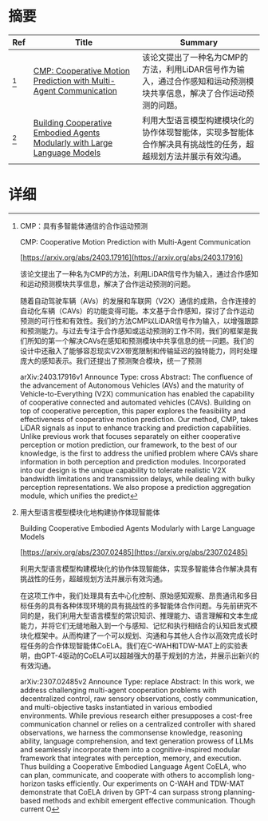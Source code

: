 # 摘要

| Ref | Title | Summary |
| --- | --- | --- |
| [^1] | [CMP: Cooperative Motion Prediction with Multi-Agent Communication](https://arxiv.org/abs/2403.17916) | 该论文提出了一种名为CMP的方法，利用LiDAR信号作为输入，通过合作感知和运动预测模块共享信息，解决了合作运动预测的问题。 |
| [^2] | [Building Cooperative Embodied Agents Modularly with Large Language Models](https://arxiv.org/abs/2307.02485) | 利用大型语言模型构建模块化的协作体现智能体，实现多智能体合作解决具有挑战性的任务，超越规划方法并展示有效沟通。 |

# 详细

[^1]: CMP：具有多智能体通信的合作运动预测

    CMP: Cooperative Motion Prediction with Multi-Agent Communication

    [https://arxiv.org/abs/2403.17916](https://arxiv.org/abs/2403.17916)

    该论文提出了一种名为CMP的方法，利用LiDAR信号作为输入，通过合作感知和运动预测模块共享信息，解决了合作运动预测的问题。

    

    随着自动驾驶车辆（AVs）的发展和车联网（V2X）通信的成熟，合作连接的自动化车辆（CAVs）的功能变得可能。本文基于合作感知，探讨了合作运动预测的可行性和有效性。我们的方法CMP以LiDAR信号作为输入，以增强跟踪和预测能力。与过去专注于合作感知或运动预测的工作不同，我们的框架是我们所知的第一个解决CAVs在感知和预测模块中共享信息的统一问题。我们的设计中还融入了能够容忍现实V2X带宽限制和传输延迟的独特能力，同时处理庞大的感知表示。我们还提出了预测聚合模块，统一了预测

    arXiv:2403.17916v1 Announce Type: cross  Abstract: The confluence of the advancement of Autonomous Vehicles (AVs) and the maturity of Vehicle-to-Everything (V2X) communication has enabled the capability of cooperative connected and automated vehicles (CAVs). Building on top of cooperative perception, this paper explores the feasibility and effectiveness of cooperative motion prediction. Our method, CMP, takes LiDAR signals as input to enhance tracking and prediction capabilities. Unlike previous work that focuses separately on either cooperative perception or motion prediction, our framework, to the best of our knowledge, is the first to address the unified problem where CAVs share information in both perception and prediction modules. Incorporated into our design is the unique capability to tolerate realistic V2X bandwidth limitations and transmission delays, while dealing with bulky perception representations. We also propose a prediction aggregation module, which unifies the predict
    
[^2]: 用大型语言模型模块化地构建协作体现智能体

    Building Cooperative Embodied Agents Modularly with Large Language Models

    [https://arxiv.org/abs/2307.02485](https://arxiv.org/abs/2307.02485)

    利用大型语言模型构建模块化的协作体现智能体，实现多智能体合作解决具有挑战性的任务，超越规划方法并展示有效沟通。

    

    在这项工作中，我们处理具有去中心化控制、原始感知观察、昂贵通讯和多目标任务的具有各种体现环境的具有挑战性的多智能体合作问题。与先前研究不同的是，我们利用大型语言模型的常识知识、推理能力、语言理解和文本生成能力，并将它们无缝地融入到一个与感知、记忆和执行相结合的认知启发式模块化框架中。从而构建了一个可以规划、沟通和与其他人合作以高效完成长时程任务的合作体现智能体CoELA。我们在C-WAH和TDW-MAT上的实验表明，由GPT-4驱动的CoELA可以超越强大的基于规划的方法，并展示出新兴的有效沟通。

    arXiv:2307.02485v2 Announce Type: replace  Abstract: In this work, we address challenging multi-agent cooperation problems with decentralized control, raw sensory observations, costly communication, and multi-objective tasks instantiated in various embodied environments. While previous research either presupposes a cost-free communication channel or relies on a centralized controller with shared observations, we harness the commonsense knowledge, reasoning ability, language comprehension, and text generation prowess of LLMs and seamlessly incorporate them into a cognitive-inspired modular framework that integrates with perception, memory, and execution. Thus building a Cooperative Embodied Language Agent CoELA, who can plan, communicate, and cooperate with others to accomplish long-horizon tasks efficiently. Our experiments on C-WAH and TDW-MAT demonstrate that CoELA driven by GPT-4 can surpass strong planning-based methods and exhibit emergent effective communication. Though current O
    


